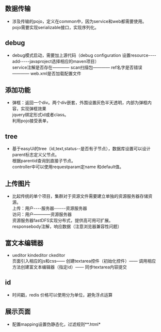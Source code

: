 ## 数据传输
* 	涉及传输的pojo，定义在common中，因为service和web都需要使用。  
	pojo需要实现serializable接口，实现序列化。

## debug
*	debug模式启动，需要加上源代码（debug configuration 设置resource----add-----javaproject选择相应的maven项目）  
	service注解是否存在———— scan扫描包———— ref名字是否错误———— web.xml是否加载配置文件

## 添加功能
*	弹框：返回一个div。两个div嵌套，外围设置灰色半天透明，内部为弹框内容，实现弹框效果  
	jquery绑定形式id或者class。   
	利用pojo接受表单，

## tree
* 	基于easyUi的tree（id,text,status--是否有子节点），数据库设置可以设计parent标志定义父节点。   
	根据parentid查询到直接子节点。  
  	controller中可以使用requestparam定name 和default值。

## 上传图片
* 	比起传统的单个项目，集群对于资源文件需要建立单独的资源服务器存储资源。  
	上传：用户----服务器------资源服务器  
  	访问：用户————资源服务器  
  	资源服务器fastDFS实现分布式，提供高可用可扩展。  
	responsebody注解，响应数据（注意浏览器兼容性问题）

## 富文本编辑器
* 	ueditor kindeditor ckeditor  
	页面引入相应的js和css—— 创建textarea控件（初始化控件）——  调用相应方法创建富文本编辑器（指定id）——  同步textarea内容提交   
	
## 	id
*	时间戳，redis
	价格可以使用分为单位，避免浮点运算

## 展示页面
*	配置mapping设置伪静态化，过滤规则**.html*


